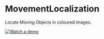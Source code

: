 # MovementLocalization

Locate Moving Objects in coloured images.




[![Watch a demo](http://i.imgur.com/WSDegIC.jpg)](https://drive.google.com/file/d/0B3Gp4MtNkghFR3pUTTFOWGFsRTQ/view)
